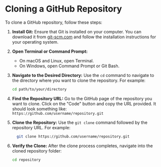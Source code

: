 # Cloning a GitHub Repository

To clone a GitHub repository, follow these steps:

1. **Install Git:**
   Ensure that Git is installed on your computer. You can download it from [git-scm.com](https://git-scm.com/) and follow the installation instructions for your operating system.

2. **Open Terminal or Command Prompt:**
   - On macOS and Linux, open Terminal.
   - On Windows, open Command Prompt or Git Bash.

3. **Navigate to the Desired Directory:**
   Use the `cd` command to navigate to the directory where you want to clone the repository. For example:
   ```bash
   cd path/to/your/directory
   ```
4. **Find the Repository URL:**
   Go to the GitHub page of the repository you want to clone. Click on the "Code" button and copy the URL provided. It should look something like:
   `https://github.com/username/repository.git`
5. **Clone the Repository:**
   Use the `git clone` command followed by the repository URL. For example:
   ```bash
     git clone https://github.com/username/repository.git
   ```

7. **Verify the Clone:**
   After the clone process completes, navigate into the cloned repository folder:
   ```bash
   cd repository
   ```

